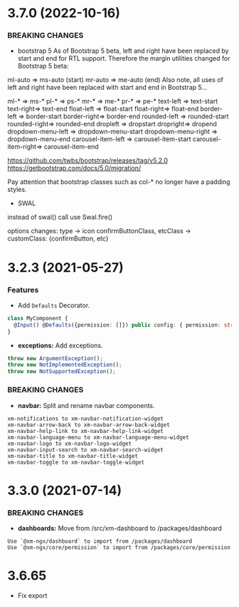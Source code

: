 # 3.7.0 (2022-10-16)

### BREAKING CHANGES
* bootstrap 5
As of Bootstrap 5 beta, left and right have been replaced by start and end for RTL support. Therefore the margin utilities changed for Bootstrap 5 beta:

ml-auto => ms-auto (start)
mr-auto => me-auto (end)
Also note, all uses of left and right have been replaced with start and end in Bootstrap 5...

ml-* => ms-*
pl-* => ps-*
mr-* => me-*
pr-* => pe-*
text-left => text-start
text-right=> text-end
float-left => float-start
float-right=> float-end
border-left => border-start
border-right=> border-end
rounded-left => rounded-start
rounded-right=> rounded-end
dropleft => dropstart
dropright=> dropend
dropdown-menu-left => dropdown-menu-start
dropdown-menu-right => dropdown-menu-end
carousel-item-left => carousel-item-start
carousel-item-right=> carousel-item-end


https://github.com/twbs/bootstrap/releases/tag/v5.2.0
https://getbootstrap.com/docs/5.0/migration/

Pay attention that bootstrap classes such as col-* no longer have a padding styles.


* SWAL

instead of swal() call use Swal.fire()

options changes:
type -> icon
confirmButtonClass, etcClass -> customClass: {confirmButton, etc}


# 3.2.3 (2021-05-27)

### Features

* Add `Defaults` Decorator.

```ts
class MyComponent {
  @Input() @Defaults({permission: []}) public config: { permission: string[] };
}
```

* **exceptions:** Add exceptions.

```ts
throw new ArgumentException();
throw new NotImplementedException();
throw new NotSupportedException();
```

### BREAKING CHANGES

* **navbar:** Split and rename navbar components.

```text
xm-notifications to xm-navbar-notification-widget
xm-navbar-arrow-back to xm-navbar-arrow-back-widget
xm-navbar-help-link to xm-navbar-help-link-widget
xm-navbar-language-menu to xm-navbar-language-menu-widget
xm-navbar-logo to xm-navbar-logo-widget
xm-navbar-input-search to xm-navbar-search-widget
xm-navbar-title to xm-navbar-title-widget
xm-navbar-toggle to xm-navbar-toggle-widget
```

# 3.3.0 (2021-07-14)

### BREAKING CHANGES

* **dashboards:** Move from /src/xm-dashboard to /packages/dashboard

```text
Use `@xm-ngx/dashboard` to import from /packages/dashboard
Use `@xm-ngx/core/permission` to import from /packages/core/permission
```

# 3.6.65
- Fix export
